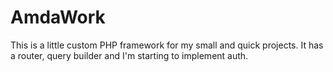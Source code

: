# AmdaWork

This is a little custom PHP framework for my 
small and quick projects. It has a router, 
query builder and I'm starting to implement auth.
